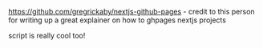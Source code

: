 https://github.com/gregrickaby/nextjs-github-pages - credit to this person for
writing up a great explainer on how to ghpages nextjs projects

script is really cool too!